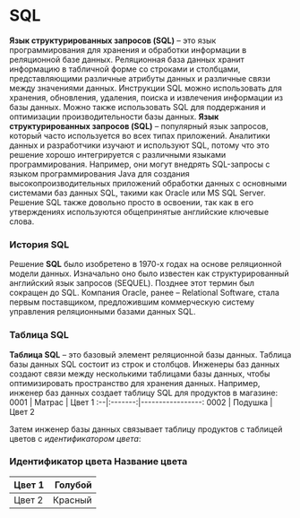 # SQL
**Язык структурированных запросов (SQL)** – это язык программирования для хранения и обработки информации в реляционной базе данных. Реляционная база данных хранит информацию в табличной форме со строками и столбцами, представляющими различные атрибуты данных и различные связи между значениями данных. Инструкции SQL можно использовать для хранения, обновления, удаления, поиска и извлечения информации из базы данных. Можно также использовать SQL для поддержания и оптимизации производительности базы данных.
**Язык структурированных запросов (SQL)** – популярный язык запросов, который часто используется во всех типах приложений. Аналитики данных и разработчики изучают и используют SQL, потому что это решение хорошо интегрируется с различными языками программирования. Например, они могут внедрять SQL-запросы с языком программирования Java для создания высокопроизводительных приложений обработки данных с основными системами баз данных SQL, такими как Oracle или MS SQL Server. Решение SQL также довольно просто в освоении, так как в его утверждениях используются общепринятые английские ключевые слова.
### История SQL 
Решение **SQL** было изобретено в 1970-х годах на основе реляционной модели данных. Изначально оно было известен как структурированный английский язык запросов (SEQUEL). Позднее этот термин был сокращен до SQL. Компания Oracle, ранее – Relational Software, стала первым поставщиком, предложившим коммерческую систему управления реляционными базами данных SQL.
### Таблица SQL
**Таблица SQL** – это базовый элемент реляционной базы данных. Таблица базы данных SQL состоит из строк и столбцов. Инженеры баз данных создают связи между несколькими таблицами базы данных, чтобы оптимизировать пространство для хранения данных.
Например, инженер баз данных создает таблицу SQL для продуктов в магазине: 
0001 | Матрас | Цвет 1 
:--|:-------:|-----------------:
0002 | Подушка | Цвет 2

Затем инженер базы данных связывает таблицу продуктов с таблицей цветов с *идентификатором цвета*:
### Идентификатор цвета Название цвета 
Цвет 1 | Голубой 
:--|-----------------:
Цвет 2 | Красный
